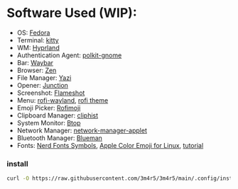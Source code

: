 # Software Used (WIP):
- OS: [Fedora](https://fedoraproject.org/)
- Terminal: [kitty](https://sw.kovidgoyal.net/kitty/)
- WM: [Hyprland](https://hyprland.org/)
- Authentication Agent: [polkit-gnome](https://gitlab.gnome.org/Archive/policykit-gnome)
- Bar: [Waybar](https://github.com/Alexays/Waybar)
- Browser: [Zen](https://zen-browser.app/)
- File Manager: [Yazi](https://yazi-rs.github.io/)
- Opener: [Junction](https://github.com/sonnyp/Junction)
- Screenshot: [Flameshot](https://github.com/flameshot-org/flameshot)
- Menu: [rofi-wayland](https://github.com/lbonn/rofi),
[rofi theme](https://github.com/adi1090x/rofi)
- Emoji Picker: [Rofimoji](https://github.com/fdw/rofimoji)
- Clipboard Manager: [cliphist](https://github.com/sentriz/cliphist)
- System Monitor: [Btop](https://github.com/aristocratos/btop)
- Network Manager: [network-manager-applet](https://gitlab.gnome.org/GNOME/network-manager-applet)
- Bluetooth Manager: [Blueman](https://github.com/blueman-project/blueman)
- Fonts: [Nerd Fonts Symbols](https://www.nerdfonts.com/),
[Apple Color Emoji for Linux](https://github.com/samuelngs/apple-emoji-linux),
[tutorial](https://gist.github.com/win0err/9d8c7f0feabdfe8a4c9787b02c79ac51)

### install
```sh
curl -O https://raw.githubusercontent.com/3m4r5/3m4r5/main/.config/install.sh && sh install.sh
```
